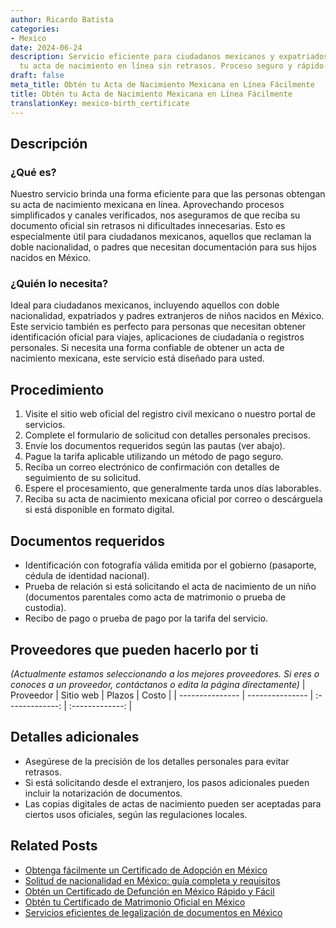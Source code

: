```yaml
---
author: Ricardo Batista
categories:
- Mexico
date: 2024-06-24
description: Servicio eficiente para ciudadanos mexicanos y expatriados. Consigue
  tu acta de nacimiento en línea sin retrasos. Proceso seguro y rápido.
draft: false
meta_title: Obtén tu Acta de Nacimiento Mexicana en Línea Fácilmente
title: Obtén tu Acta de Nacimiento Mexicana en Línea Fácilmente
translationKey: mexico-birth_certificate
---
```



## Descripción
### ¿Qué es?
Nuestro servicio brinda una forma eficiente para que las personas obtengan su acta de nacimiento mexicana en línea. Aprovechando procesos simplificados y canales verificados, nos aseguramos de que reciba su documento oficial sin retrasos ni dificultades innecesarias. Esto es especialmente útil para ciudadanos mexicanos, aquellos que reclaman la doble nacionalidad, o padres que necesitan documentación para sus hijos nacidos en México.

### ¿Quién lo necesita?
Ideal para ciudadanos mexicanos, incluyendo aquellos con doble nacionalidad, expatriados y padres extranjeros de niños nacidos en México. Este servicio también es perfecto para personas que necesitan obtener identificación oficial para viajes, aplicaciones de ciudadanía o registros personales. Si necesita una forma confiable de obtener un acta de nacimiento mexicana, este servicio está diseñado para usted.

## Procedimiento

1. Visite el sitio web oficial del registro civil mexicano o nuestro portal de servicios.
2. Complete el formulario de solicitud con detalles personales precisos.
3. Envíe los documentos requeridos según las pautas (ver abajo).
4. Pague la tarifa aplicable utilizando un método de pago seguro.
5. Reciba un correo electrónico de confirmación con detalles de seguimiento de su solicitud.
6. Espere el procesamiento, que generalmente tarda unos días laborables.
7. Reciba su acta de nacimiento mexicana oficial por correo o descárguela si está disponible en formato digital.

## Documentos requeridos

- Identificación con fotografía válida emitida por el gobierno (pasaporte, cédula de identidad nacional).
- Prueba de relación si está solicitando el acta de nacimiento de un niño (documentos parentales como acta de matrimonio o prueba de custodia).
- Recibo de pago o prueba de pago por la tarifa del servicio.

## Proveedores que pueden hacerlo por ti
_(Actualmente estamos seleccionando a los mejores proveedores. Si eres o conoces a un proveedor, contáctanos o edita la página directamente)_
| Proveedor       |     Sitio web     |     Plazos       |      Costo      |
| --------------- | --------------- |  :-------------: | :-------------: |

## Detalles adicionales

- Asegúrese de la precisión de los detalles personales para evitar retrasos.
- Si está solicitando desde el extranjero, los pasos adicionales pueden incluir la notarización de documentos.
- Las copias digitales de actas de nacimiento pueden ser aceptadas para ciertos usos oficiales, según las regulaciones locales.
## Related Posts

- [Obtenga fácilmente un Certificado de Adopción en México](https://tramitit.com/spanish/guides/mexico/solicitud_de_acta_de_adopción/)
- [Solitud de nacionalidad en México: guía completa y requisitos](https://tramitit.com/spanish/guides/mexico/solicitud_de_nacionalidad/)
- [Obtén un Certificado de Defunción en México Rápido y Fácil](https://tramitit.com/spanish/guides/mexico/acta_de_defunción/)
- [Obtén tu Certificado de Matrimonio Oficial en México](https://tramitit.com/spanish/guides/mexico/acta_de_matrimonio/)
- [Servicios eficientes de legalización de documentos en México](https://tramitit.com/spanish/guides/mexico/legalización_de_documentos/)